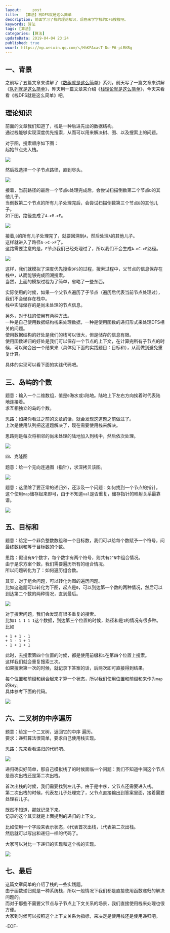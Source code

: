 ```yaml
---   
layout:     post  
title:  【算法】栈DFS就是这么简单  
description: 前面学习了栈的理论知识，现在来学学栈的DFS搜搜吧。  
keywords: 算法  
tags: [算法]    
categories: [算法]  
updateData: 2019-04-04 23:24   
published: true 
wxurl: https://mp.weixin.qq.com/s/HhKFAxasT-Du-P6-pLRKBg  
---  
```



## 一、背景  


之前写了五篇文章来讲解了《[数组就是这么简单](https://mp.weixin.qq.com/s/n_B38CXxmvsOl7FZxyPKgA)》系列，前天写了一篇文章来讲解《[队列就是这么简单](https://mp.weixin.qq.com/s/n_B38CXxmvsOl7FZxyPKgA)》，昨天用一篇文章来介绍《[栈理论就是这么简单](https://mp.weixin.qq.com/s/natRB_8e8sSPnkOgxDR8jg)》，今天来看看《栈DFS就是这么简单》吧。


## 理论知识  


前面的文章我们知道了，栈是一种后进先出的数据结构。  
通过栈能够实现深度优先搜索，从而可以用来解决树、图、以及搜索上的问题。  


对于图，搜索顺序如下图：  
起始节点先入栈。  


![](http://res.tiankonguse.com/images/2019/04/leetcode-stack-dfs-001.png)  


然后找选择一个子节点路径，直到尽头。  


![](http://res.tiankonguse.com/images/2019/04/leetcode-stack-dfs-002.png)  


接着，当前路径的最后一个节点`G`处理完成后，会尝试扫描倒数第二个节点`D`的其他儿子。  
当倒数第二个节点的所有儿子处理完后，会尝试扫描倒数第三个节点`B`的其他儿子。  
如下图，路径变成了`A->B->E`。  


![](http://res.tiankonguse.com/images/2019/04/leetcode-stack-dfs-003.png)  


接着,`B`的所有儿子处理完了，就要回溯到`A`，然后处理`A`的其他儿子。  
这样就进入了路径`A->C->F`了。  
这路需要注意的是，`E`节点我们已经处理过了，所以我们不会生成`A->C->E`路径。  


![](http://res.tiankonguse.com/images/2019/04/leetcode-stack-dfs-004.png)  


这样，我们就模拟了深度优先搜索`DFS`的过程，搜索过程中，父节点的信息保存在栈中，从而能够完成回溯搜索。  
当然，上面的模拟过程为了简单，省略了一些东西。  


实际使用的时候，如果一个父节点遍历了子节点（遍历后代表当前节点处理过），我们不会储存在栈中。  
栈中实际储存的是尚未处理的节点信息。  


另外，对于栈的使用有两种方法。  
一种是自己使用数据结构栈来处理数据，一种是使用函数的递归形式来处理DFS相关的问题。  
使用数据结构的好处是我们的栈可以很大，但是储存的信息有限。  
使用函数递归的好处是我们可以保存一个节点的上下文，在计算完所有子节点的时候，可以聚合出一个结果来（具体见下面的实践题目：目标和），从而做到避免重复计算。  


具体的实现可以看下面的实践代码吧。  


## 三、岛屿的个数  


题意：输入一个二维数组，值是`0`海水或`1`陆地。陆地上下左右方向挨着时代表陆地连接着。  
求互相独立的岛屿个数。  


思路：如果你看过之前的文章的话，就会发现这道题之前做过了。  
上次是使用队列把这道题解决了，现在需要使用栈来解决。  


思路则是每次将相邻的尚未处理的陆地加入到栈中，然后依次处理。  


![](http://res.tiankonguse.com/images/2019/04/leetcode-stack-dfs-005.png)  


四、克隆图  


题意：给一个无向连通图（指针），求深拷贝该图。  


![](http://res.tiankonguse.com/images/2019/04/leetcode-stack-dfs-006.png)  


题意：这里除了要正常的递归外，还涉及一个问题：如何找到一个节点的指针。  
这个使用`map`储存起来即可，由于不知道`val`是否重复，储存指针的映射关系最靠谱。  


![](http://res.tiankonguse.com/images/2019/04/leetcode-stack-dfs-007.png)  


## 五、目标和  

题意：给定一个非负整数数组和一个目标数，我们可以给每个数赋予一个符号，问最终数组和等于目标数的个数。  



思路：假设有`N`个数字，每个数字有两个符号，则共有`2^N`中组合情况。  
由于是求方案个数，我们需要遍历所有的组合情况。  
所以问题转化为了：如何遍历组合数。  


其实，对于组合问题，可以转化为图的遍历问题。  
比如这道题可以转化为下图，起点是`0`，可以到达第一个数的两种情况，然后可以到达第二个数的两种情况，直到最后。  


![](http://res.tiankonguse.com/images/2019/04/leetcode-stack-dfs-008.png)  


对于搜索问题，我们会发现有很多重复的搜索。  
比如`1 1 1 1 1`这个数据，到达第三个位置的时候，路径和是`1`的情况有很多种。  
比如  


```
+ 1 + 1 - 1
+ 1 - 1 + 1
- 1 + 1 + 1
```

此时，去搜索第四个位置的时候，都是使用前缀和`1`在第四个位置上搜索。  
这样我们就会重复搜索三次。  
如果搜索第一次的时候，就记录下答案的话，后两次即可直接得到结果。  


每个位置和前缀和组合起来才算一个状态，所以我们使用位置和前缀和来作为`map`的`key`。  
具体参考下面的代码。  


![](http://res.tiankonguse.com/images/2019/04/leetcode-stack-dfs-009.png)  


## 六、二叉树的中序遍历  


题意：给定一个二叉树，返回它的中序 遍历。  
要求：递归算法很简单，要求自己使用栈实现。  


思路：先来看看递归的代码吧。  


![](http://res.tiankonguse.com/images/2019/04/leetcode-stack-dfs-010.png)  


递归确实好简单，那自己模拟栈了的时候面临一个问题：我们不知道中间这个节点是首次出栈还是第二次出栈。  


首次出栈的时候，我们需要找到左儿子。由于是中序，父节点还需要进入栈。  
第二次出栈的时候，代表左儿子处理完了，父节点直接输出到答案里面，接着需要处理右儿子。  


既然不知道，那就记录下来。  
记录的这个其实就是上面提到的递归的上下文。  


比如使用一个字段来表示状态，`0`代表首次出栈，`1`代表第二次出栈。  
然后就可以写出和递归一样的代码了。  


大家可以对比一下递归的实现和这个栈的实现。  


![](http://res.tiankonguse.com/images/2019/04/leetcode-stack-dfs-011.png)  



## 七、最后  


这篇文章简单的介绍了栈的一些实践题。  
由于函数递归就是一种系统栈，所以一般情况下我们都是直接使用函数递归的解决问题的。  
而对于那些不需要父节点与子节点上下文关系的场景，我们直接使用栈来处理也很方便。  
大家到时候可以按照这个上下文关系为指标，来决定是使用栈还是使用递归吧。  


-EOF-  


